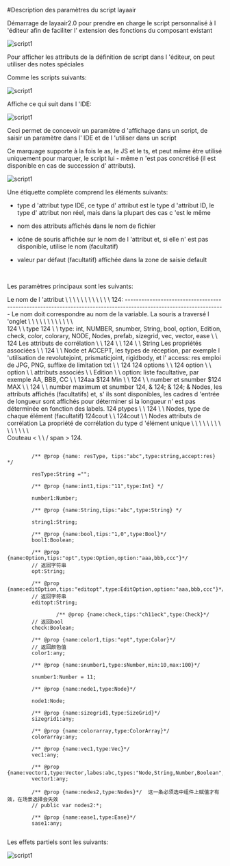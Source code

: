 #Description des paramètres du script layaair

Démarrage de layaair2.0 pour prendre en charge le script personnalisé à l 'éditeur afin de faciliter l' extension des fonctions du composant existant

![script1](img/5.jpg)

Pour afficher les attributs de la définition de script dans l 'éditeur, on peut utiliser des notes spéciales

Comme les scripts suivants:

![script1](img/script1.jpg)

Affiche ce qui suit dans l 'IDE:

![script1](img/script2.jpg)

Ceci permet de concevoir un paramètre d 'affichage dans un script, de saisir un paramètre dans l' IDE et de l 'utiliser dans un script

Ce marquage supporte à la fois le as, le JS et le ts, et peut même être utilisé uniquement pour marquer, le script lui - même n 'est pas concrétisé (il est disponible en cas de succession d' attributs).

![script1](img/script3.jpg)



Une étiquette complète comprend les éléments suivants:

- type d 'attribut type IDE, ce type d' attribut est le type d 'attribut ID, le type d' attribut non réel, mais dans la plupart des cas c 'est le même

- nom des attributs affichés dans le nom de fichier

- icône de souris affichée sur le nom de l 'attribut et, si elle n' est pas disponible, utilise le nom (facultatif)

- valeur par défaut (facultatif) affichée dans la zone de saisie default

​


Les paramètres principaux sont les suivants:

Le nom de l 'attribut \ \ \ \ \ \ \ \ \ \ \ \ 
124: ------------------------------------------------------------------------------------------------------------------
Le nom doit correspondre au nom de la variable.
La souris a traversé l 'onglet \ \ \ \ \ \ \ \ \ \ \ \ \
124 \ \ type 124 \ \ type: int, NUMBER, snumber, String, bool, option, Edition, check, color, colorary, NODE, Nodes, prefab, sizegrid, vec, vector, ease \ \ 124
Les attributs de corrélation \ \ 124 \ \ 124 \ \ String
Les propriétés associées \ \ 124 \ \ Node et ACCEPT, les types de réception, par exemple l 'utilisation de revolutejoint, prismaticjoint, rigidbody, et l' access: res emploi de JPG, PNG, suffixe de limitation txt \ \ 124
124 options \ \ 124 option \ \ option \ \ attributs associés \ \ Edition \ \ option: liste facultative, par exemple AA, BBB, CC \ \ 124aa
$124 Min \ \ 124 \ \ number et snumber
$124 MAX \ \ 124 \ \ number maximum et snumber
124, & 124; & 124; & Nodes, les attributs affichés (facultatifs) et, s' ils sont disponibles, les cadres d 'entrée de longueur sont affichés pour déterminer si la longueur n' est pas déterminée en fonction des labels.
124 ptypes \ \ 124 \ \ Nodes, type de chaque élément (facultatif)
124cout \ \ 124cout \ \ Nodes attributs de corrélation
La propriété de corrélation du type d 'élément unique \ \ \ \ \ \ \ \ \ \ \ \ \ \ \
Couteau < \ \ / span > 124.


```

	    /** @prop {name: resType, tips:"abc",type:string,accept:res} */
    
        resType:String ="";

        /** @prop {name:int1,tips:"11",type:Int} */
    
        number1:Number;

        /** @prop {name:String,tips:"abc",type:String} */
   
        string1:String;

        /** @prop {name:bool,tips:"1,0",type:Bool}*/
		bool1:Boolean;

		/** @prop {name:Option,tips:"opt",type:Option,option:"aaa,bbb,ccc"}*/
		// 返回字符串
	    opt:String;

		/** @prop {name:editOption,tips:"editopt",type:EditOption,option:"aaa,bbb,ccc"}*/
		// 返回字符串
		editopt:String;

				/** @prop {name:check,tips:"ch11eck",type:Check}*/
		// 返回bool 
		check:Boolean;

		/** @prop {name:color1,tips:"opt",type:Color}*/
		// 返回颜色值
		color1:any;

		/** @prop {name:snumber1,type:sNumber,min:10,max:100}*/
		
		snumber1:Number = 11;

		/** @prop {name:node1,type:Node}*/

		node1:Node;

        /** @prop {name:sizegrid1,type:SizeGrid}*/
		sizegrid1:any;

		/** @prop {name:colorarray,type:ColorArray}*/
		colorarray:any;

		/** @prop {name:vec1,type:Vec}*/   
		vec1:any;

		/** @prop {name:vector1,type:Vector,labes:abc,types:"Node,String,Number,Boolean",xCount:2,sType:Number}*/
		vector1:any;

        /** @prop {name:nodes2,type:Nodes}*/  这一条必须选中组件上赋值才有效，在场景选择会失效
		// public var nodes2:*;

		/** @prop {name:ease1,type:Ease}*/
		sase1:any;
   
```


Les effets partiels sont les suivants:

![script1](img/111.png)